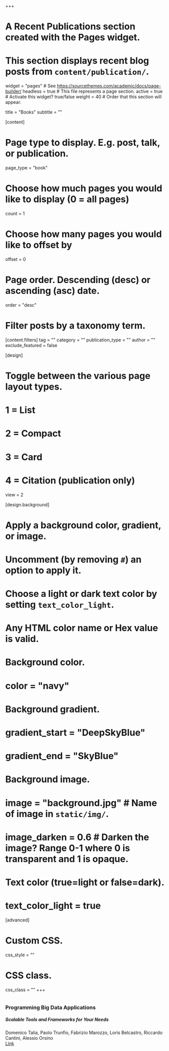 +++
# A Recent Publications section created with the Pages widget.
# This section displays recent blog posts from `content/publication/`.

widget = "pages"  # See https://sourcethemes.com/academic/docs/page-builder/
headless = true  # This file represents a page section.
active = true # Activate this widget? true/false
weight = 40  # Order that this section will appear.

title = "Books"
subtitle = ""

[content]
  # Page type to display. E.g. post, talk, or publication.
  page_type = "book"
  
  # Choose how much pages you would like to display (0 = all pages)
  count = 1
  
  # Choose how many pages you would like to offset by
  offset = 0

  # Page order. Descending (desc) or ascending (asc) date.
  order = "desc"

  # Filter posts by a taxonomy term.
  [content.filters]
    tag = ""
    category = ""
    publication_type = ""
    author = ""
    exclude_featured = false
  
[design]
  # Toggle between the various page layout types.
  #   1 = List
  #   2 = Compact
  #   3 = Card
  #   4 = Citation (publication only)
  view = 2
  
[design.background]
  # Apply a background color, gradient, or image.
  #   Uncomment (by removing `#`) an option to apply it.
  #   Choose a light or dark text color by setting `text_color_light`.
  #   Any HTML color name or Hex value is valid.
    
  # Background color.
  # color = "navy"
  
  # Background gradient.
  # gradient_start = "DeepSkyBlue"
  # gradient_end = "SkyBlue"
  
  # Background image.
  # image = "background.jpg"  # Name of image in `static/img/`.
  # image_darken = 0.6  # Darken the image? Range 0-1 where 0 is transparent and 1 is opaque.

  # Text color (true=light or false=dark).
  # text_color_light = true  
  
[advanced]
 # Custom CSS. 
 css_style = ""
 
 # CSS class.
 css_class = ""
+++
<div class="row">
                <div class="col-lg-4">
                    <img src="img/book-cover.png" class="img-fluid" alt="">
                </div>
                <div class="col-lg-8">
                    <h3>Programming Big Data Applications</h3>
                    <h5><b>Scalable Tools and Frameworks for Your Needs</b></h5>
                    <div class="stream-meta article-metadata"><div>
<span>Domenico Talia</span>, <span>Paolo Trunfio</span>,
<span>Fabrizio Marozzo</span>, <span>Loris Belcastro</span>,
<span>Riccardo Cantini</span>, <span>Alessio Orsino</span>
</span>

</div></div>
<a href="https://doi.org/10.1142/q0444" target="_blank" class="btn btn-outline-primary my-1 mr-1 btn-sm">Link</a></li>
                </div>
            </div>